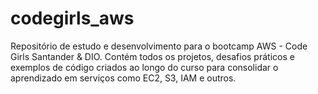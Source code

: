 # codegirls_aws
Repositório de estudo e desenvolvimento para o bootcamp AWS - Code Girls Santander &amp; DIO. Contém todos os projetos, desafios práticos e exemplos de código criados ao longo do curso para consolidar o aprendizado em serviços como EC2, S3, IAM e outros.
